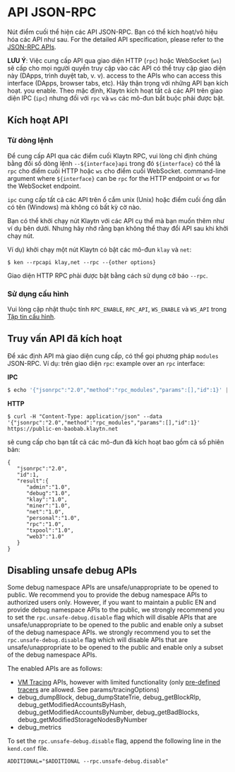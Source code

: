 # API JSON-RPC

Nút điểm cuối thể hiện các API JSON-RPC. Bạn có thể kích hoạt/vô hiệu hóa các API như sau. For the detailed API specification, please refer to the [JSON-RPC APIs](../../../references/json-rpc/klay/account-created).

**LƯU Ý**: Việc cung cấp API qua giao diện HTTP (`rpc`) hoặc WebSocket (`ws`) sẽ cấp cho mọi người quyền truy cập vào các API có thể truy cập giao diện này (DApps, trình duyệt tab, v. v).
access to the APIs who can access this interface (DApps, browser tabs, etc). Hãy thận trọng với những API bạn kích hoạt.
you enable. Theo mặc định, Klaytn kích hoạt tất cả các API trên giao diện IPC (`ipc`) nhưng đối với `rpc` và `ws` các mô-đun bắt buộc phải được bật.

## Kích hoạt API  <a id="enabling-apis"></a>

### Từ dòng lệnh <a id="from-commandline"></a>

Để cung cấp API qua các điểm cuối Klaytn RPC, vui lòng chỉ định chúng bằng đối số dòng lệnh `--${interface}api` trong đó `${interface}` có thể là `rpc` cho điểm cuối HTTP hoặc `ws` cho điểm cuối WebSocket.
command-line argument where `${interface}` can be `rpc` for the HTTP endpoint or `ws` for the WebSocket endpoint.

`ipc` cung cấp tất cả các API trên ổ cắm unix (Unix) hoặc điểm cuối ống dẫn có tên (Windows) mà không có bất kỳ cờ nào.

Bạn có thể khởi chạy nút Klaytn với các API cụ thể mà bạn muốn thêm như ví dụ bên dưới. Nhưng hãy nhớ rằng bạn không thể thay đổi API sau khi khởi chạy nút.

Ví dụ) khởi chạy một nút Klaytn có bật các mô-đun `klay` và `net`:

```shell
$ ken --rpcapi klay,net --rpc --{other options}
```

Giao diện HTTP RPC phải được bật bằng cách sử dụng cờ báo `--rpc`.

### Sử dụng cấu hình <a id="using-configuration"></a>

Vui lòng cập nhật thuộc tính `RPC_ENABLE`, `RPC_API`, `WS_ENABLE` và `WS_API` trong  [Tập tin cấu hình](../../misc/operation/configuration.md).

## Truy vấn API đã kích hoạt <a id="querying-enabled-apis"></a>

Để xác định API mà giao diện cung cấp, có thể gọi phương pháp `modules` JSON-RPC. Ví dụ: trên giao diện `rpc`:
example over an `rpc` interface:

**IPC**

```javascript
$ echo '{"jsonrpc":"2.0","method":"rpc_modules","params":[],"id":1}' | nc -U klay.ipc
```

**HTTP**

```shell
$ curl -H "Content-Type: application/json" --data '{"jsonrpc":"2.0","method":"rpc_modules","params":[],"id":1}' https://public-en-baobab.klaytn.net
```

sẽ cung cấp cho bạn tất cả các mô-đun đã kích hoạt bao gồm cả số phiên bản:

```
{
   "jsonrpc":"2.0",
   "id":1,
   "result":{
      "admin":"1.0",
      "debug":"1.0",
      "klay":"1.0",
      "miner":"1.0",
      "net":"1.0",
      "personal":"1.0",
      "rpc":"1.0",
      "txpool":"1.0",
      "web3":"1.0"
   }
}
```

## Disabling unsafe debug APIs <a id="disabling-unsafe-debug-apis"></a>

Some debug namespace APIs are unsafe/unappropriate to be opened to public.
We recommend you to provide the debug namespace APIs to authorized users only.
However, if you want to maintain a public EN and provide debug namespace APIs to the public, we strongly recommend you to set the `rpc.unsafe-debug.disable` flag which will disable APIs that are unsafe/unappropriate to be opened to the public and enable only a subset of the debug namespace APIs.
we strongly recommend you to set the `rpc.unsafe-debug.disable` flag which will disable APIs
that are unsafe/unappropriate to be opened to the public and enable only a subset of the debug namespace APIs.

The enabled APIs are as follows:

- [VM Tracing](../../../references/json-rpc/debug/trace-bad-block) APIs, however with limited functionality (only [pre-defined tracers](../../../references/json-rpc/debug/trace-bad-block) are allowed. See params/tracingOptions)
- debug_dumpBlock, debug_dumpStateTrie, debug_getBlockRlp, debug_getModifiedAccountsByHash, debug_getModifiedAccountsByNumber, debug_getBadBlocks, debug_getModifiedStorageNodesByNumber
- debug_metrics

To set the `rpc.unsafe-debug.disable` flag, append the following line in the `kend.conf` file.

```
ADDITIONAL="$ADDITIONAL --rpc.unsafe-debug.disable"
```

